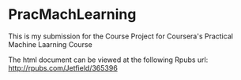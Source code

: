# PracMachLearning
This is my submission for the Course Project for Coursera's Practical Machine Laarning Course

The html document can be viewed at the following Rpubs url:
http://rpubs.com/Jetfield/365396

